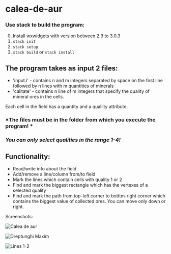 # calea-de-aur

### Use stack to build the program:
0. Install wxwidgets with version between 2.9 to 3.0.3
1. ```stack init```
2. ```stack setup```
3. ```stack build``` or ```stack install```


## The program takes as input 2 files:
* 'input.i'  - contains n and m integers separated by space on the first line followed by n lines with m quantities of minerals
* 'calitate' - contains n line of m integers that specify the quality of mineral ores in the cells.

Each cell in the field has a quantity and a quallity attribute. 
### *The files must be in the folder from which you execute the program! *
### *You can only select qualities in the range 1-4!*
## Functionality:
- Read/write info about the field
- Add/remove a line/column from/to field
- Mark the lines which contain cells with quality 1 or 2
- Find and mark the biggest rectangle which has the vertexes of a selected quality
- Find and mark the path from top-left corner to botttm-right corner which contains the biggest value of collected ores. You can move only down or right.

Screenshots:


 ![Calea de aur](https://postimg.cc/image/jxm9vaofx)


![Dreptunghi Maxim](https://postimg.cc/image/ytkt2w7kd)


![Lines 1-2](https://postimg.cc/image/7vqw15un1)
